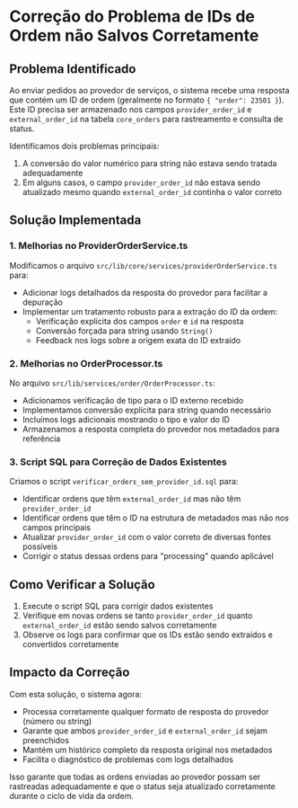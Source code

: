 # Correção do Problema de IDs de Ordem não Salvos Corretamente

## Problema Identificado

Ao enviar pedidos ao provedor de serviços, o sistema recebe uma resposta que contém um ID de ordem (geralmente no formato `{ "order": 23501 }`). Este ID precisa ser armazenado nos campos `provider_order_id` e `external_order_id` na tabela `core_orders` para rastreamento e consulta de status.

Identificamos dois problemas principais:
1. A conversão do valor numérico para string não estava sendo tratada adequadamente
2. Em alguns casos, o campo `provider_order_id` não estava sendo atualizado mesmo quando `external_order_id` continha o valor correto

## Solução Implementada

### 1. Melhorias no ProviderOrderService.ts

Modificamos o arquivo `src/lib/core/services/providerOrderService.ts` para:

- Adicionar logs detalhados da resposta do provedor para facilitar a depuração
- Implementar um tratamento robusto para a extração do ID da ordem:
  - Verificação explícita dos campos `order` e `id` na resposta
  - Conversão forçada para string usando `String()`
  - Feedback nos logs sobre a origem exata do ID extraído

### 2. Melhorias no OrderProcessor.ts

No arquivo `src/lib/services/order/OrderProcessor.ts`:

- Adicionamos verificação de tipo para o ID externo recebido
- Implementamos conversão explícita para string quando necessário
- Incluímos logs adicionais mostrando o tipo e valor do ID
- Armazenamos a resposta completa do provedor nos metadados para referência

### 3. Script SQL para Correção de Dados Existentes

Criamos o script `verificar_orders_sem_provider_id.sql` para:

- Identificar ordens que têm `external_order_id` mas não têm `provider_order_id`
- Identificar ordens que têm o ID na estrutura de metadados mas não nos campos principais
- Atualizar `provider_order_id` com o valor correto de diversas fontes possíveis
- Corrigir o status dessas ordens para "processing" quando aplicável

## Como Verificar a Solução

1. Execute o script SQL para corrigir dados existentes
2. Verifique em novas ordens se tanto `provider_order_id` quanto `external_order_id` estão sendo salvos corretamente
3. Observe os logs para confirmar que os IDs estão sendo extraídos e convertidos corretamente

## Impacto da Correção

Com esta solução, o sistema agora:
- Processa corretamente qualquer formato de resposta do provedor (número ou string)
- Garante que ambos `provider_order_id` e `external_order_id` sejam preenchidos
- Mantém um histórico completo da resposta original nos metadados
- Facilita o diagnóstico de problemas com logs detalhados

Isso garante que todas as ordens enviadas ao provedor possam ser rastreadas adequadamente e que o status seja atualizado corretamente durante o ciclo de vida da ordem. 